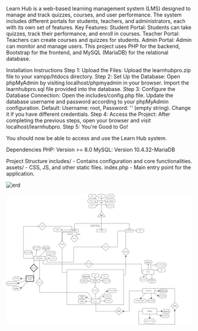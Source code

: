 Learn Hub is a web-based learning management system (LMS) designed to manage and track quizzes, courses, and user performance. The system includes different portals for students, teachers, and administrators, each with its own set of features.
Key Features:
Student Portal: Students can take quizzes, track their performance, and enroll in courses.
Teacher Portal: Teachers can create courses and quizzes for students.
Admin Portal: Admin can monitor and manage users.
This project uses PHP for the backend, Bootstrap for the frontend, and MySQL (MariaDB) for the relational database.

Installation Instructions
Step 1: Upload the Files: Upload the learnhubpro.zip file to your xampp/htdocs directory.
Step 2: Set Up the Database: Open phpMyAdmin by visiting localhost/phpmyadmin in your browser. Import the learnhubpro.sql file provided into the database.
Step 3: Configure the Database Connection: Open the includes/config.php file. Update the database username and password according to your phpMyAdmin configuration. Default: Username: root, Password: '' (empty string). Change it if you have different credentials.
Step 4: Access the Project: After completing the previous steps, open your browser and visit localhost/learnhubpro.
Step 5: You're Good to Go!

You should now be able to access and use the Learn Hub system.

Dependencies
PHP: Version >= 8.0
MySQL: Version 10.4.32-MariaDB 

Project Structure
includes/ - Contains configuration and core functionalities.
assets/ - CSS, JS, and other static files.
index.php - Main entry point for the application.

<img width="591" alt="erd" src="https://github.com/user-attachments/assets/197f12fd-57a7-4230-abc0-2d8862e6f092" />


![alt text](https://github.com/tarandeepk02/learnhub/blob/main/erd.PNG?raw=true)

